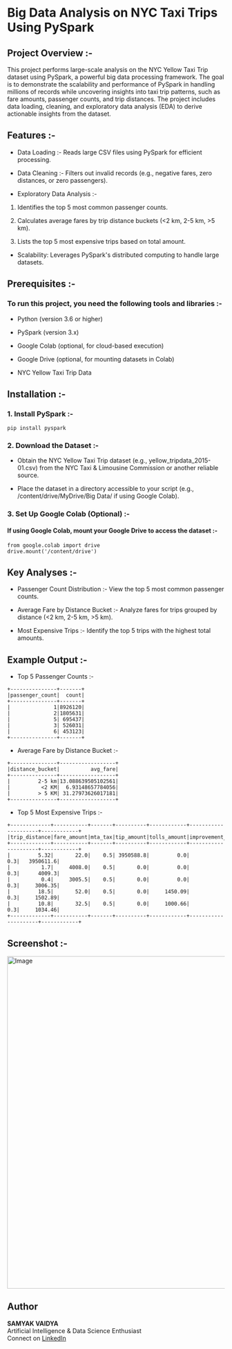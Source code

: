 
# Big Data Analysis on NYC Taxi Trips Using PySpark 

## Project Overview :-

This project performs large-scale analysis on the NYC Yellow Taxi Trip dataset using PySpark, a powerful big data processing framework. The goal is to demonstrate the scalability and performance of PySpark in handling millions of records while uncovering insights into taxi trip patterns, such as fare amounts, passenger counts, and trip distances. The project includes data loading, cleaning, and exploratory data analysis (EDA) to derive actionable insights from the dataset.

## Features :-

- Data Loading :- Reads large CSV files using PySpark for efficient processing.

- Data Cleaning :- Filters out invalid records (e.g., negative fares, zero distances, or zero passengers).

- Exploratory Data Analysis :- 
1. Identifies the top 5 most common passenger counts.
2. Calculates average fares by trip distance buckets (<2 km, 2-5 km, >5 km).

3. Lists the top 5 most expensive trips based on total amount.

- Scalability: Leverages PySpark's distributed computing to handle large datasets.

## Prerequisites :-

### To run this project, you need the following tools and libraries :- 

- Python (version 3.6 or higher)

- PySpark (version 3.x)

- Google Colab (optional, for cloud-based execution)

- Google Drive (optional, for mounting datasets in Colab)
- NYC Yellow Taxi Trip Data 

## Installation :-

### 1. Install PySpark :-
```
pip install pyspark
```
### 2. Download the Dataset :-

- Obtain the NYC Yellow Taxi Trip dataset (e.g., yellow_tripdata_2015-01.csv) from the NYC Taxi & Limousine Commission or another reliable source.

- Place the dataset in a directory accessible to your script (e.g., /content/drive/MyDrive/Big Data/ if using Google Colab).

### 3. Set Up Google Colab (Optional) :-
#### If using Google Colab, mount your Google Drive to access the dataset :-
~~~
from google.colab import drive
drive.mount('/content/drive')
~~~

## Key Analyses :-
- Passenger Count Distribution :- View the top 5 most common passenger counts.

- Average Fare by Distance Bucket :- Analyze fares for trips grouped by distance (<2 km, 2-5 km, >5 km).

- Most Expensive Trips :- Identify the top 5 trips with the highest total amounts.

## Example Output :- 
- Top 5 Passenger Counts :-
~~~
+---------------+-------+
|passenger_count|  count|
+---------------+-------+
|              1|8926120|
|              2|1805631|
|              5| 695437|
|              3| 526031|
|              6| 453123|
+---------------+-------+
~~~
- Average Fare by Distance Bucket :-
~~~
+---------------+------------------+
|distance_bucket|          avg_fare|
+---------------+------------------+
|         2-5 km|13.088639505102561|
|          <2 KM|  6.93148657784056|
|         > 5 KM| 31.27973626017181|
+---------------+------------------+
~~~
- Top 5 Most Expensive Trips :-
```
+-------------+-----------+-------+----------+------------+---------------------+------------+
|trip_distance|fare_amount|mta_tax|tip_amount|tolls_amount|improvement_surcharge|total_amount|
+-------------+-----------+-------+----------+------------+---------------------+------------+
|         5.32|       22.0|    0.5| 3950588.8|         0.0|                  0.3|   3950611.6|
|          1.7|     4008.0|    0.5|       0.0|         0.0|                  0.3|      4009.3|
|          0.4|     3005.5|    0.5|       0.0|         0.0|                  0.3|     3006.35|
|         18.5|       52.0|    0.5|       0.0|     1450.09|                  0.3|     1502.89|
|         10.8|       32.5|    0.5|       0.0|     1000.66|                  0.3|     1034.46|
+-------------+-----------+-------+----------+------------+---------------------+------------+
```
## Screenshot :-

<img width="1364" height="768" alt="Image" src="https://github.com/user-attachments/assets/b9683a62-130a-4d38-8387-5f90f731ae51" />


## Author

**SAMYAK VAIDYA**  
Artificial Intelligence & Data Science Enthusiast  
Connect on [LinkedIn](https://www.linkedin.com/in/samyak-vaidya-4bb9b4282)

